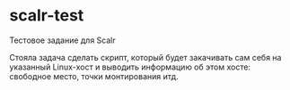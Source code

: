 scalr-test
==========

Тестовое задание для Scalr

Стояла задача сделать скрипт, который будет закачивать сам себя на указанный Linux-хост и выводить информацию об этом хосте:
свободное место, точки монтирования итд.
